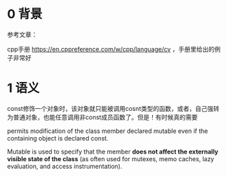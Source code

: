 # 0 背景
参考文章：

cpp手册   https://en.cppreference.com/w/cpp/language/cv   ，手册里给出的例子非常好


# 1 语义
const修饰一个对象时，该对象就只能被调用cosnt类型的函数，或者，自己强转为普通对象，也能任意调用非const成员函数了。但是！有时候真的需要

permits modification of the class member declared mutable even if the containing object is declared const.

Mutable is used to specify that the member **does not affect the externally visible state of the class** (as often used for mutexes, memo caches, lazy evaluation, and access instrumentation).

